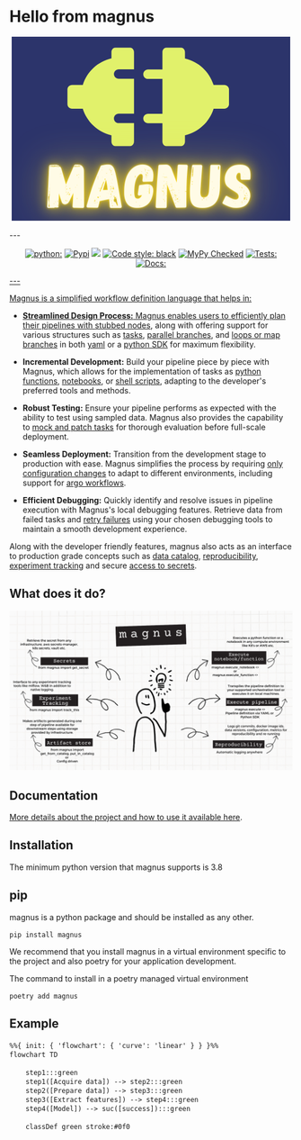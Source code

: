 

# Hello from magnus


<p align="center">
  <img src="https://github.com/AstraZeneca/magnus-core/blob/main/assets/logo-readme.png?raw=true" alt="Logo"/>
</p>
---

<p align="center">
<a href="https://pypi.org/project/magnus/"><img alt="python:" src="https://img.shields.io/badge/python-3.8%20%7C%203.9%20%7C%203.10-blue.svg"></a>
<a href="https://pypi.org/project/magnus/"><img alt="Pypi" src="https://badge.fury.io/py/magnus.svg"></a>
<a href="https://github.com/AstraZeneca/magnus-core/blob/main/LICENSE"><img alt"License" src="https://img.shields.io/badge/license-Apache%202.0-blue.svg"></a>
<a href="https://github.com/psf/black"><img alt="Code style: black" src="https://img.shields.io/badge/code%20style-black-000000.svg"></a>
<a href="https://github.com/python/mypy"><img alt="MyPy Checked" src="https://www.mypy-lang.org/static/mypy_badge.svg"></a>
<a href="https://github.com/AstraZeneca/magnus-core/actions/workflows/release.yaml"><img alt="Tests:" src="https://github.com/AstraZeneca/magnus-core/actions/workflows/release.yaml/badge.svg">
<a href="https://github.com/AstraZeneca/magnus-core/actions/workflows/docs.yaml"><img alt="Docs:" src="https://github.com/AstraZeneca/magnus-core/actions/workflows/docs.yaml/badge.svg">
</p>
---

Magnus is a simplified workflow definition language that helps in:

- **Streamlined Design Process:** Magnus enables users to efficiently plan their pipelines with
[stubbed nodes](https://astrazeneca.github.io/magnus-core/concepts/stub), along with offering support for various structures such as
[tasks](https://astrazeneca.github.io/magnus-core/concepts/task), [parallel branches](https://astrazeneca.github.io/magnus-core/concepts/parallel), and [loops or map branches](https://astrazeneca.github.io/magnus-core/concepts/map)
in both [yaml](https://astrazeneca.github.io/magnus-core/concepts/pipeline) or a [python SDK](https://astrazeneca.github.io/magnus-core/sdk) for maximum flexibility.

- **Incremental Development:** Build your pipeline piece by piece with Magnus, which allows for the
implementation of tasks as [python functions](https://astrazeneca.github.io/magnus-core/concepts/task/#python_functions),
[notebooks](https://astrazeneca.github.io/magnus-core/concepts/task/#notebooks), or [shell scripts](https://astrazeneca.github.io/magnus-core/concepts/task/#shell),
adapting to the developer's preferred tools and methods.

- **Robust Testing:** Ensure your pipeline performs as expected with the ability to test using sampled data. Magnus
also provides the capability to [mock and patch tasks](https://astrazeneca.github.io/magnus-core/configurations/executors/mocked)
for thorough evaluation before full-scale deployment.

- **Seamless Deployment:** Transition from the development stage to production with ease.
Magnus simplifies the process by requiring [only configuration changes](https://astrazeneca.github.io/magnus-core/configurations/overview)
to adapt to different environments, including support for [argo workflows](https://astrazeneca.github.io/magnus-core/configurations/executors/argo).

- **Efficient Debugging:** Quickly identify and resolve issues in pipeline execution with Magnus's local
debugging features. Retrieve data from failed tasks and [retry failures](https://astrazeneca.github.io/magnus-core/concepts/run-log/#retrying_failures)
using your chosen debugging tools to maintain a smooth development experience.

Along with the developer friendly features, magnus also acts as an interface to production grade concepts
such as [data catalog](https://astrazeneca.github.io/magnus-core/concepts/catalog), [reproducibility](https://astrazeneca.github.io/magnus-core/concepts/run-log),
[experiment tracking](https://astrazeneca.github.io/magnus-core/concepts/experiment-tracking)
and secure [access to secrets](https://astrazeneca.github.io/magnus-core/concepts/secrets).


## What does it do?


![works](assets/work.png)


## Documentation

[More details about the project and how to use it available here](https://astrazeneca.github.io/magnus-core/).


## Installation

<!--- --8<-- [start:installation] -->

The minimum python version that magnus supports is 3.8
## pip

magnus is a python package and should be installed as any other.

```shell
pip install magnus
```

We recommend that you install magnus in a virtual environment specific to the project and also poetry for your
application development.

The command to install in a poetry managed virtual environment

```
poetry add magnus
```

## Example

``` mermaid
%%{ init: { 'flowchart': { 'curve': 'linear' } } }%%
flowchart TD

    step1:::green
    step1([Acquire data]) --> step2:::green
    step2([Prepare data]) --> step3:::green
    step3([Extract features]) --> step4:::green
    step4([Model]) --> suc([success]):::green

    classDef green stroke:#0f0

```
